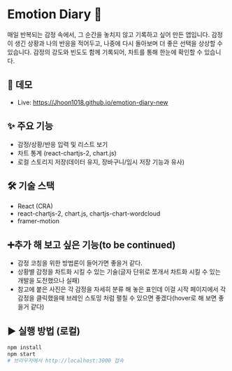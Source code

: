 # Emotion Diary 🫥
매일 반복되는 감정 속에서, 그 순간을 놓치지 않고 기록하고 싶어 만든 앱입니다.
감정이 생긴 상황과 나의 반응을 적어두고, 나중에 다시 돌아보며 더 좋은 선택을 상상할 수 있습니다.
감정의 강도와 빈도도 함께 기록되어, 차트를 통해 한눈에 확인할 수 있습니다.

## 🚀 데모
- Live: https://Jhoon1018.github.io/emotion-diary-new

## ✨ 주요 기능
- 감정/상황/반응 입력 및 리스트 보기
- 차트 통계 (react-chartjs-2, chart.js)
- 로컬 스토리지 저장(데이터 유지, 장바구니/임시 저장 기능과 유사)

## 🛠 기술 스택
- React (CRA)
- react-chartjs-2, chart.js, chartjs-chart-wordcloud
- framer-motion

## ➕추가 해 보고 싶은 기능(to be continued)
- 감정 코칭을 위한 방법론이 들어가면 좋을거 같다.
- 상황별 감정을 차트화 시킬 수 있는 기술(글자 단위로 쪼개서 차트화 시킬 수 있는 개발을 도전했으나 실패) 
- 참고에 붙은 사진은 각 감정을 자세히 분류 해 놓은 표인데 이걸 시작 페이지에서 각 감정을 클릭했을때 브레인 스토밍 처럼 펼칠 수 있으면 좋겠다(hover로 해 보면 좋을거 같다)

## ▶️ 실행 방법 (로컬)
```bash
npm install
npm start
# 브라우저에서 http://localhost:3000 접속